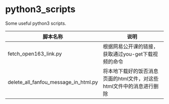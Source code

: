 # python3_scripts
Some useful python3 scripts.
  
|脚本名称|说明|
|---|---|
|fetch_open163_link.py | 根据网易公开课的链接，获取通过you-get下载视频的命令|
|delete_all_fanfou_message_in_html.py | 将本地下载好的饭否消息页面的html文件，对这些html文件中的消息进行删除 |
  

